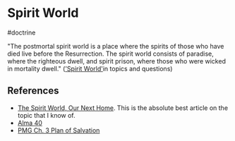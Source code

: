 # Spirit World
#doctrine

"The postmortal spirit world is a place where the spirits of those who have died live before the Resurrection. The spirit world consists of paradise, where the righteous dwell, and spirit prison, where those who were wicked in mortality dwell." (['Spirit World'](https://www.churchofjesuschrist.org/study/manual/gospel-topics/spirit-world)in topics and questions)

## References
- [The Spirit World, Our Next Home](/Reference-Material/The%20Spirit%20World,%20Our%20Next%20Home.md). This is the absolute best article on the topic that I know of.
- [Alma 40](https://www.churchofjesuschrist.org/study/scriptures/bofm/alma/40?lang=eng)
- [PMG Ch. 3 Plan of Salvation](https://www.churchofjesuschrist.org/study/manual/preach-my-gospel-a-guide-to-missionary-service/lesson-2-the-plan-of-salvation?lang=eng)
